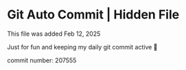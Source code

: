 # Git Auto Commit | Hidden File

This file was added Feb 12, 2025

Just for fun and keeping my daily git commit active 🤪

commit number: 207555
